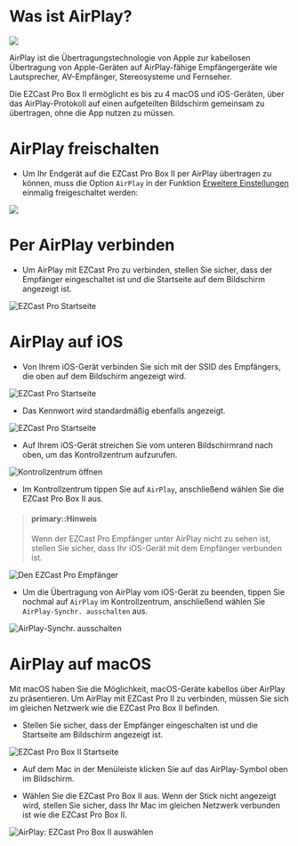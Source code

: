 # Was ist AirPlay?

![](/images/AirPlay_logo.png)

AirPlay ist die Übertragungstechnologie von Apple zur kabellosen Übertragung von Apple-Geräten auf AirPlay-fähige Empfängergeräte wie Lautsprecher, AV-Empfänger, Stereosysteme und Fernseher.

Die EZCast Pro Box II ermöglicht es bis zu 4 macOS und iOS-Geräten, über das AirPlay-Protokoll auf einen aufgeteilten Bildschirm gemeinsam zu übertragen, ohne die App nutzen zu müssen.

# AirPlay freischalten

* Um Ihr Endgerät auf die EZCast Pro Box II per AirPlay übertragen zu können, muss die Option `AirPlay` in der Funktion [Erweitere Einstellungen](adv.settings.md#AirPlayMode) einmalig freigeschaltet werden:

![](/images/ezcastpro.II.EZAir_enable.png)

# Per AirPlay verbinden

* Um AirPlay mit EZCast Pro zu verbinden, stellen Sie sicher, dass der Empfänger eingeschaltet ist und die Startseite auf dem Bildschirm angezeigt ist.

![EZCast Pro Startseite](/images/Startseite_ProBoxII.png)

# AirPlay auf iOS

* Von Ihrem iOS-Gerät verbinden Sie sich mit der SSID des Empfängers, die oben auf dem Bildschirm angezeigt wird.

![EZCast Pro Startseite](/images/iOS_WiFi-Connect.jpg)

* Das Kennwort wird standardmäßig ebenfalls angezeigt.

![EZCast Pro Startseite](/images/iOS_WiFi-Password.jpg)

* Auf Ihrem iOS-Gerät streichen Sie vom unteren Bildschirmrand nach oben, um das Kontrollzentrum aufzurufen.

![Kontrollzentrum öffnen](/images/Open_iOS-ControlCenter.jpg)

* Im Kontrollzentrum tippen Sie auf `AirPlay`, anschließend wählen Sie die EZCast Pro Box II aus.

> #### primary::Hinweis
>
> Wenn der EZCast Pro Empfänger unter AirPlay nicht zu sehen ist, stellen Sie sicher, dass Ihr iOS-Gerät mit dem Empfänger verbunden ist.

![Den EZCast Pro Empfänger](/images/Select-iOS-AirPlay-Synchr.jpg)

* Um die Übertragung von AirPlay vom iOS-Gerät zu beenden, tippen Sie nochmal auf `AirPlay` im Kontrollzentrum, anschließend wählen Sie `AirPlay-Synchr. ausschalten` aus.

![AirPlay-Synchr. ausschalten](/images/Stop-iOS-AirPlay-Synchr.jpg)

# AirPlay auf macOS

Mit macOS haben Sie die Möglichkeit, macOS-Geräte kabellos über AirPlay zu präsentieren. Um AirPlay mit EZCast Pro II zu verbinden, müssen Sie sich im gleichen Netzwerk wie die EZCast Pro Box II befinden.

* Stellen Sie sicher, dass der Empfänger eingeschalten ist und die Startseite am Bildschirm angezeigt ist.


![EZCast Pro Box II Startseite](/images/Startseite_ProBoxII.png)

* Auf dem Mac in der Menüleiste klicken Sie auf das AirPlay-Symbol oben im Bildschirm.

* Wählen Sie die EZCast Pro Box II aus. Wenn der Stick nicht angezeigt wird, stellen Sie sicher, dass Ihr Mac im gleichen Netzwerk verbunden ist wie die EZCast Pro Box II.

![AirPlay: EZCast Pro Box II auswählen](/images/macOS-AirPlay.jpg)